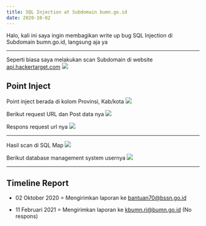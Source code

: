```yaml
---
title: SQL Injection at Subdomain bumn.go.id
date: 2020-10-02
---
```


Halo, kali ini saya ingin membagikan write up bug SQL Injection di Subdomain bumn.go.id, langsung aja ya

___

Seperti biasa saya melakukan scan Subdomain di website [api.hackertarget.com](https://api.hackertarget.com)
![](http://www.buayalaut.co/files/bumn/photo_2021-02-25_16-58-28.jpg)

## Point Inject

Point inject berada di kolom Provinsi, Kab/kota
![](http://www.buayalaut.co/files/bumn/bumn1.png)

Berikut request URL dan Post data nya
![](http://www.buayalaut.co/files/bumn/bumn2.png)

Respons request url nya
![](http://www.buayalaut.co/files/bumn/bumn3.png)

___

Hasil scan di SQL Map
![](http://www.buayalaut.co/files/bumn/bumn4.png)

Berikut database management system usernya
![](http://www.buayalaut.co/files/bumn/bumn5.png)

___

## Timeline Report

- 02 Oktober 2020 = Mengirimkan laporan ke bantuan70@bssn.go.id

- 11 Februari 2021 = Mengirimkan laporan ke kbumn.ri@bumn.go.id (No respons)
